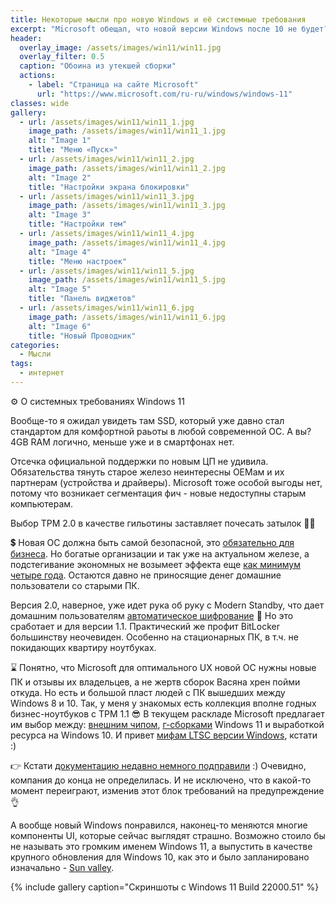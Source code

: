 ```yaml
---
title: Некоторые мысли про новую Windows и её системные требования
excerpt: "Microsoft обещал, что новой версии Windows после 10 не будет? Да нет, такого они не обещали, так что встречайте..."
header:
  overlay_image: /assets/images/win11/win11.jpg
  overlay_filter: 0.5
  caption: "Обоина из утекшей сборки"
  actions:
    - label: "Страница на сайте Microsoft"
      url: "https://www.microsoft.com/ru-ru/windows/windows-11"
classes: wide
gallery:
  - url: /assets/images/win11/win11_1.jpg
    image_path: /assets/images/win11/win11_1.jpg
    alt: "Image 1"
    title: "Меню «Пуск»"
  - url: /assets/images/win11/win11_2.jpg
    image_path: /assets/images/win11/win11_2.jpg
    alt: "Image 2"
    title: "Настройки экрана блокировки"
  - url: /assets/images/win11/win11_3.jpg
    image_path: /assets/images/win11/win11_3.jpg
    alt: "Image 3"
    title: "Настройки тем"
  - url: /assets/images/win11/win11_4.jpg
    image_path: /assets/images/win11/win11_4.jpg
    alt: "Image 4"
    title: "Меню настроек"
  - url: /assets/images/win11/win11_5.jpg
    image_path: /assets/images/win11/win11_5.jpg
    alt: "Image 5"
    title: "Панель виджетов"
  - url: /assets/images/win11/win11_6.jpg
    image_path: /assets/images/win11/win11_6.jpg
    alt: "Image 6"
    title: "Новый Проводник"
categories:
  - Мысли
tags:
  - интернет
---
```


⚙️ О системных требованиях Windows 11

Вообще-то я ожидал увидеть там SSD, который уже давно стал стандартом для комфортной раьоты в любой современной ОС. А вы?
4GB RAM логично, меньше уже и в смартфонах нет.

Отсечка официальной поддержки по новым ЦП не удивила. Обязательства тянуть старое железо неинтересны ОЕМам и их партнерам (устройства и драйверы). Microsoft тоже особой выгоды нет, потому что возникает сегментация фич - новые недоступны старым компьютерам.

Выбор TPM 2.0 в качестве гильотины заставляет почесать затылок 🤷‍♂️ 

💲 Новая ОС должна быть самой безопасной, это [обязательно для бизнеса](https://www.microsoft.com/security/blog/2021/06/25/windows-11-enables-security-by-design-from-the-chip-to-the-cloud/). Но богатые организации и так уже на актуальном железе, а подстегивание экономных не возымеет эффекта еще [как минимум четыре года](https://t.me/sterkin_ru/1133). Остаются давно не приносящие денег домашние пользователи со старыми ПК.

Версия 2.0, наверное, уже идет рука об руку с Modern Standby, что дает домашним пользователям [автоматическое шифрование](https://www.outsidethebox.ms/19600/) 🔐 Но это сработает и для версии 1.1. Практический же профит BitLocker большинству неочевиден. Особенно на стационарных ПК, в т.ч. не покидающих квартиру ноутбуках. 

⌛️ Понятно, что Microsoft для оптимального UX новой ОС нужны новые ПК и отзывы их владельцев, а не жертв сборок Васяна хрен пойми откуда. Но есть и большой пласт людей с ПК вышедших между Windows 8 и 10. Так, у меня у знакомых есть коллекция вполне годных бизнес-ноутбуков с TPM 1.1 😎 В текущем раскладе Microsoft предлагает им выбор между: [внешним чипом](https://dartraiden.github.io/Windows-11/), [г-сборками](https://t.me/sterkin_ru/1114) Windows 11 и выработкой ресурса на Windows 10. И привет [мифам LTSC версии Windows](https://www.outsidethebox.ms/19882/), кстати :)

👉 Кстати [документацию недавно немного подправили](https://docs.microsoft.com/en-us/windows/compatibility/windows-11/#hardware-requirements) :) Очевидно, компания до конца не определилась. И не исключено, что в какой-то момент переиграют, изменив этот блок требований на предупреждение👌

А вообще новый Windows понравился, наконец-то меняются многие компоненты UI, которые сейчас выглядят страшно. Возможно стоило бы не называть это громким именем Windows 11, а выпустить в качестве крупного обновления для Windows 10, как это и было запланировано изначально - [Sun valley](https://habr.com/ru/post/537330/).

{% include gallery caption="Скриншоты с Windows 11 Build 22000.51" %}